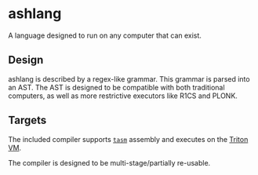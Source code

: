 # ashlang

A language designed to run on any computer that can exist.

## Design

ashlang is described by a regex-like grammar. This grammar is parsed into an AST. The AST is designed to be compatible with both traditional computers, as well as more restrictive executors like R1CS and PLONK.

## Targets

The included compiler supports [`tasm`](https://triton-vm.org/spec/instructions.html) assembly and executes on the [Triton VM](https://github.com/TritonVM/triton-vm?tab=readme-ov-file#triton-vm).

The compiler is designed to be multi-stage/partially re-usable.